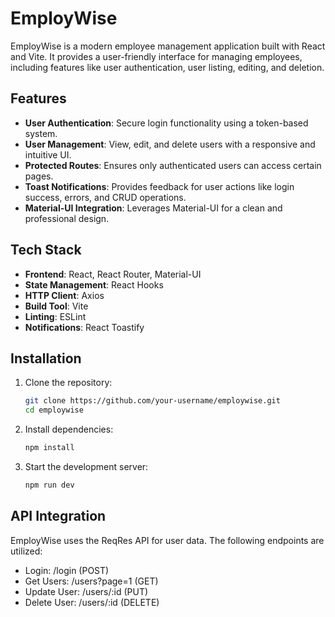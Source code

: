 # EmployWise

EmployWise is a modern employee management application built with React and Vite. It provides a user-friendly interface for managing employees, including features like user authentication, user listing, editing, and deletion.

## Features

- **User Authentication**: Secure login functionality using a token-based system.
- **User Management**: View, edit, and delete users with a responsive and intuitive UI.
- **Protected Routes**: Ensures only authenticated users can access certain pages.
- **Toast Notifications**: Provides feedback for user actions like login success, errors, and CRUD operations.
- **Material-UI Integration**: Leverages Material-UI for a clean and professional design.

## Tech Stack

- **Frontend**: React, React Router, Material-UI
- **State Management**: React Hooks
- **HTTP Client**: Axios
- **Build Tool**: Vite
- **Linting**: ESLint
- **Notifications**: React Toastify


## Installation

1. Clone the repository:
   ```sh
   git clone https://github.com/your-username/employwise.git
   cd employwise
2. Install dependencies:
   ```sh
   npm install
3. Start the development server:
   ```sh
   npm run dev

## API Integration
  EmployWise uses the ReqRes API for user data. The following endpoints are utilized:

- Login: /login (POST)
- Get Users: /users?page=1 (GET)
- Update User: /users/:id (PUT)
- Delete User: /users/:id (DELETE)
